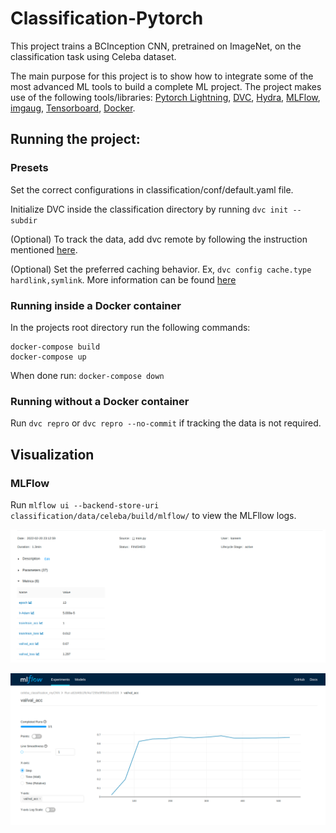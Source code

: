 # Classification-Pytorch

This project trains a BCInception CNN, pretrained on ImageNet, on the classification task using Celeba dataset.

The main purpose for this project is to show how to integrate some of the most advanced ML tools to build a complete ML project. The project makes use of the following tools/libraries: [Pytorch Lightning](https://www.pytorchlightning.ai/), [DVC](https://dvc.org/), [Hydra](https://hydra.cc/), [MLFlow](https://mlflow.org/), [imgaug](https://imgaug.readthedocs.io/en/latest/), [Tensorboard](https://www.tensorflow.org/tensorboard), [Docker](https://www.docker.com/).

## Running the project:

### Presets

Set the correct configurations  in classification/conf/default.yaml file.

Initialize DVC inside the classification directory by running `dvc init --subdir`

(Optional) To track the data, add dvc remote by following the instruction mentioned [here](https://dvc.org/doc/command-reference/remote/add).

(Optional) Set the preferred caching behavior. Ex, `dvc config cache.type hardlink,symlink`. More information can be found [here](https://dvc.org/doc/user-guide/large-dataset-optimization)

### Running inside a Docker container

In the projects root directory run the following commands: 

```
docker-compose build
docker-compose up
```

When done run: `docker-compose down`

### Running without a Docker container

Run `dvc repro` or `dvc repro --no-commit` if tracking the data is not required.

## Visualization
### MLFlow
Run `mlflow ui --backend-store-uri classification/data/celeba/build/mlflow/` to view the MLFllow logs.

![MLFlow Parameters](figures/mlflow_params.png)

![MLFlow Parameters](figures/mlflow_val_acc.png)